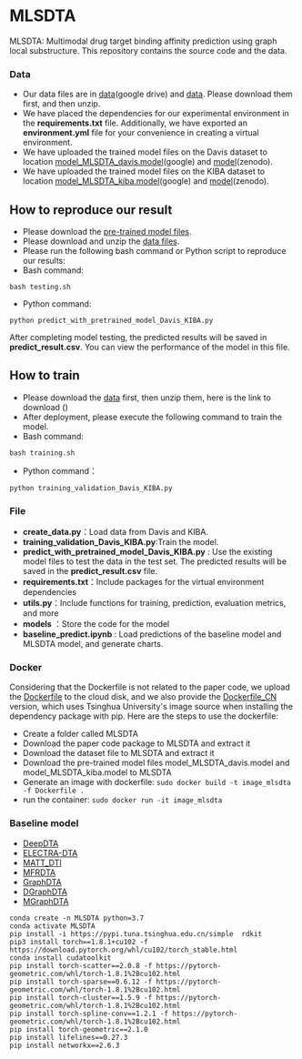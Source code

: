 # MLSDTA
MLSDTA: Multimodal drug target binding affinity prediction using graph local substructure. This repository contains the source code and the data.

### Data
- Our data files are in [data](https://drive.google.com/file/d/1ABjUhkMWNN0Z47nDn0Mk0vMlp7ANctqs/view?usp=drive_link)(google drive) and [data](https://zenodo.org/records/10597707). Please download them first, and then unzip.
- We have placed the dependencies for our experimental environment in the **requirements.txt** file. Additionally, we have exported an **environment.yml** file for your convenience in creating a virtual environment.
- We have uploaded the trained model files on the Davis dataset to location [model_MLSDTA_davis.model](https://drive.google.com/file/d/1kER88JYI8ZhwObv32V_8VJBctwR0kxx7/view?usp=drive_link)(google) and [model](https://zenodo.org/records/10598088)(zenodo).
- We have uploaded the trained model files on the KIBA dataset to location [model_MLSDTA_kiba.model](https://drive.google.com/file/d/1kI8ihfGguZP0OXUswgjB-gtwvmM4KaIw/view?usp=drive_link)(google) and [model](https://zenodo.org/records/10598088)(zenodo).


## How to reproduce our result
 - Please download the [pre-trained model files](https://zenodo.org/records/10598088).
 - Please download and unzip the [data files](https://zenodo.org/records/10597707).
 - Please run the following bash command or Python script to reproduce our results:
 - Bash command:
~~~
bash testing.sh
~~~
 - Python command:
~~~
python predict_with_pretrained_model_Davis_KIBA.py
~~~
After completing model testing, the predicted results will be saved in **predict_result.csv**. You can view the performance of the model in this file.


## How to train
 - Please download the [data](https://zenodo.org/records/10597707) first, then unzip them, here is the link to download ()
 - After deployment, please execute the following command to train the model.
 - Bash command:
~~~
bash training.sh
~~~
 - Python command：
~~~
python training_validation_Davis_KIBA.py
~~~




### File
- **create_data.py**：Load data from Davis and KIBA.
- **training_validation_Davis_KIBA.py**:Train the model.
- **predict_with_pretrained_model_Davis_KIBA.py** : Use the existing model files to test the data in the test set. The predicted results will be saved in the **predict_result.csv** file.
- **requirements.txt**：Include packages for the virtual environment dependencies
- **utils.py**：Include functions for training, prediction, evaluation metrics, and more
- **models** ：Store the code for the model
- **baseline_predict.ipynb** : Load predictions of the baseline model and MLSDTA model, and generate charts.

### Docker
Considering that the Dockerfile is not related to the paper code, we upload the [Dockerfile](https://drive.google.com/file/d/1YZnhd3ATqFFlgeoDwg1XbERcUxTHZ6t5/view?usp=drive_link) to the cloud disk, and we also provide the [Dockerfile_CN](https://drive.google.com/file/d/1Nh84XlzRdZ0cH_MdGiV9tqJOSgzSZDjF/view?usp=drive_link) version, which uses Tsinghua University's image source when installing the dependency package with pip.
Here are the steps to use the dockerfile:
- Create a folder called MLSDTA
- Download the paper code package to MLSDTA and extract it
- Download the dataset file to MLSDTA and extract it
- Download the pre-trained model files model_MLSDTA_davis.model and model_MLSDTA_kiba.model to MLSDTA
- Generate an image with dockerfile: `sudo docker build -t image_mlsdta -f Dockerfile .`
- run the container: `sudo docker run -it image_mlsdta`



### Baseline model
- [DeepDTA](https://github.com/hkmztrk/DeepDTA/)
- [ELECTRA-DTA](https://github.com/IILab-Resource/ELECTRA-DTA)
- [MATT_DTI](https://github.com/ZengYuni/MATT_DTI)
- [MFRDTA](https://github.com/JU-HuaY/MFR)
- [GraphDTA](https://github.com/thinng/GraphDTA)
- [DGraphDTA](https://github.com/595693085/DGraphDTA)
- [MGraphDTA](https://github.com/guaguabujianle/MGraphDTA)
~~~
conda create -n MLSDTA python=3.7
conda activate MLSDTA
pip install -i https://pypi.tuna.tsinghua.edu.cn/simple  rdkit
pip3 install torch==1.8.1+cu102 -f https://download.pytorch.org/whl/cu102/torch_stable.html
conda install cudatoolkit
pip install torch-scatter==2.0.8 -f https://pytorch-geometric.com/whl/torch-1.8.1%2Bcu102.html
pip install torch-sparse==0.6.12 -f https://pytorch-geometric.com/whl/torch-1.8.1%2Bcu102.html
pip install torch-cluster==1.5.9 -f https://pytorch-geometric.com/whl/torch-1.8.1%2Bcu102.html
pip install torch-spline-conv==1.2.1 -f https://pytorch-geometric.com/whl/torch-1.8.1%2Bcu102.html
pip install torch-geometric==2.1.0
pip install lifelines==0.27.3
pip install networkx==2.6.3
~~~

